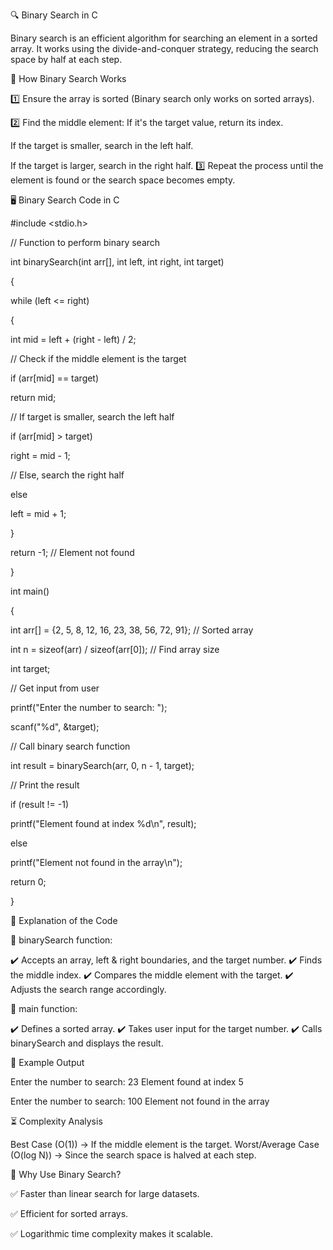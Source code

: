 🔍 Binary Search in C 

Binary search is an efficient algorithm for searching an element in a sorted array.
It works using the divide-and-conquer strategy, reducing the search space by half at each step.


📌 How Binary Search Works

1️⃣ Ensure the array is sorted (Binary search only works on sorted arrays).

2️⃣ Find the middle element:
If it's the target value, return its index.

If the target is smaller, search in the left half.

If the target is larger, search in the right half.
3️⃣ Repeat the process until the element is found or the search space becomes empty.


🖥️ Binary Search Code in C


#include <stdio.h>

// Function to perform binary search

int binarySearch(int arr[], int left, int right, int target)
 
{

while (left <= right)

{

int mid = left + (right - left) / 2;

// Check if the middle element is the target

if (arr[mid] == target)

return mid;

// If target is smaller, search the left half

if (arr[mid] > target)

right = mid - 1;

// Else, search the right half

else

left = mid + 1;

}

return -1; // Element not found

}

int main() 

{

int arr[] = {2, 5, 8, 12, 16, 23, 38, 56, 72, 91}; // Sorted array

int n = sizeof(arr) / sizeof(arr[0]); // Find array size

int target;

// Get input from user

printf("Enter the number to search: ");

scanf("%d", &target);

// Call binary search function

int result = binarySearch(arr, 0, n - 1, target);

// Print the result

if (result != -1)

printf("Element found at index %d\n", result);

else

printf("Element not found in the array\n");

return 0;

}




📖 Explanation of the Code

🔹 binarySearch function:

✔️ Accepts an array, left & right boundaries, and the target number.
✔️ Finds the middle index.
✔️ Compares the middle element with the target.
✔️ Adjusts the search range accordingly.

🔹 main function:

✔️ Defines a sorted array.
✔️ Takes user input for the target number.
✔️ Calls binarySearch and displays the result.



📝 Example Output

Enter the number to search: 23
Element found at index 5

Enter the number to search: 100
Element not found in the array




⏳ Complexity Analysis

Best Case (O(1)) → If the middle element is the target.
Worst/Average Case (O(log N)) → Since the search space is halved at each step.



🎯 Why Use Binary Search?

✅ Faster than linear search for large datasets.

✅ Efficient for sorted arrays.

✅ Logarithmic time complexity makes it scalable.
















